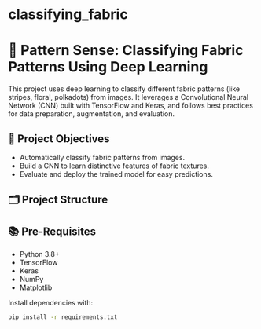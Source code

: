 # classifying_fabric
# 🧵 Pattern Sense: Classifying Fabric Patterns Using Deep Learning

This project uses deep learning to classify different fabric patterns (like stripes, floral, polkadots) from images. It leverages a Convolutional Neural Network (CNN) built with TensorFlow and Keras, and follows best practices for data preparation, augmentation, and evaluation.

## 🚀 Project Objectives

- Automatically classify fabric patterns from images.
- Build a CNN to learn distinctive features of fabric textures.
- Evaluate and deploy the trained model for easy predictions.

## 🗂 Project Structure
## 📚 Pre-Requisites

- Python 3.8+
- TensorFlow
- Keras
- NumPy
- Matplotlib

Install dependencies with:

```bash
pip install -r requirements.txt
